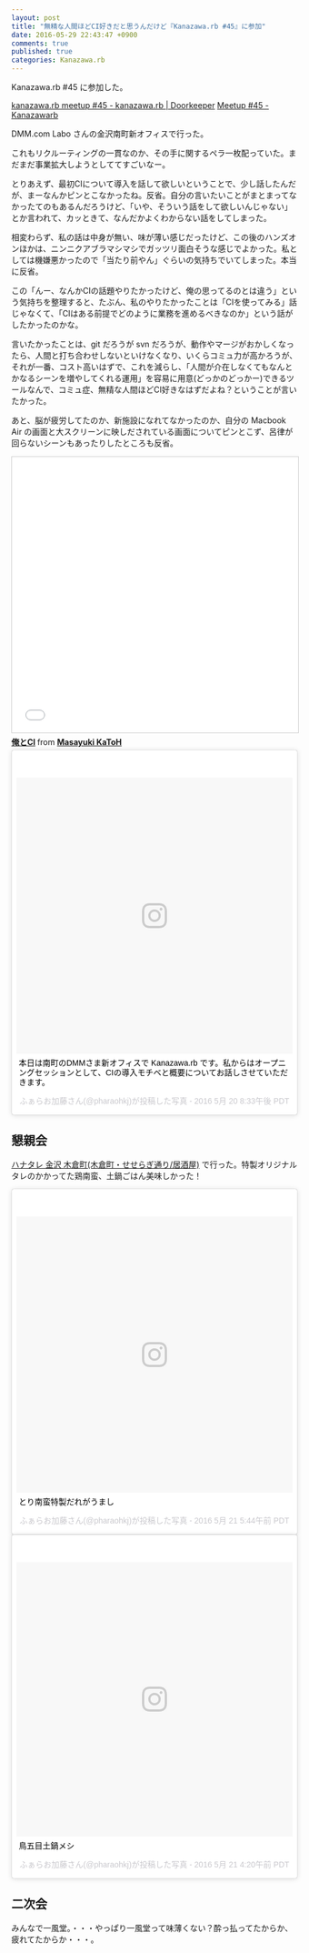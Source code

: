 ```yaml
---
layout: post
title: "無精な人間ほどCI好きだと思うんだけど『Kanazawa.rb #45』に参加"
date: 2016-05-29 22:43:47 +0900
comments: true
published: true
categories: Kanazawa.rb
---
```


Kanazawa.rb #45 に参加した。

[kanazawa.rb meetup #45 - kanazawa.rb | Doorkeeper](https://kzrb.doorkeeper.jp/events/43523)
[Meetup #45 - Kanazawarb](http://kzrb.org/meetup/45/)

DMM.com Labo さんの金沢南町新オフィスで行った。

これもリクルーティングの一貫なのか、その手に関するペラ一枚配っていた。まだまだ事業拡大しようとしててすごいなー。

とりあえず、最初CIについて導入を話して欲しいということで、少し話したんだが、まーなんかピンとこなかったね。反省。自分の言いたいことがまとまってなかったてのもあるんだろうけど、「いや、そういう話をして欲しいんじゃない」とか言われて、カッときて、なんだかよくわからない話をしてしまった。

相変わらず、私の話は中身が無い、味が薄い感じだったけど、この後のハンズオンほかは、ニンニクアブラマシマシでガッツリ面白そうな感じでよかった。私としては機嫌悪かったので「当たり前やん」ぐらいの気持ちでいてしまった。本当に反省。

この「んー、なんかCIの話題やりたかったけど、俺の思ってるのとは違う」という気持ちを整理すると、たぶん、私のやりたかったことは「CIを使ってみる」話じゃなくて、「CIはある前提でどのように業務を進めるべきなのか」という話がしたかったのかな。

言いたかったことは、git だろうが svn だろうが、動作やマージがおかしくなったら、人間と打ち合わせしないといけなくなり、いくらコミュ力が高かろうが、それが一番、コスト高いはずで、これを減らし、「人間が介在しなくてもなんとかなるシーンを増やしてくれる運用」を容易に用意(どっかのどっかー)できるツールなんで、コミュ症、無精な人間ほどCI好きなはずだよね？ということが言いたかった。

あと、脳が疲労してたのか、新施設になれてなかったのか、自分の Macbook Air の画面と大スクリーンに映しだされている画面についてピンとこず、呂律が回らないシーンもあったりしたところも反省。

<iframe src="//www.slideshare.net/slideshow/embed_code/key/paOTia5OkRp1dT" width="595" height="485" frameborder="0" marginwidth="0" marginheight="0" scrolling="no" style="border:1px solid #CCC; border-width:1px; margin-bottom:5px; max-width: 100%;" allowfullscreen> </iframe> <div style="margin-bottom:5px"> <strong> <a href="//www.slideshare.net/pharaohkj/ci-62487440" title="俺とCI" target="_blank">俺とCI</a> </strong> from <strong><a href="//www.slideshare.net/pharaohkj" target="_blank">Masayuki KaToH</a></strong> </div>

<blockquote class="instagram-media" data-instgrm-captioned data-instgrm-version="7" style=" background:#FFF; border:0; border-radius:3px; box-shadow:0 0 1px 0 rgba(0,0,0,0.5),0 1px 10px 0 rgba(0,0,0,0.15); margin: 1px; max-width:658px; padding:0; width:99.375%; width:-webkit-calc(100% - 2px); width:calc(100% - 2px);"><div style="padding:8px;"> <div style=" background:#F8F8F8; line-height:0; margin-top:40px; padding:50.0% 0; text-align:center; width:100%;"> <div style=" background:url(data:image/png;base64,iVBORw0KGgoAAAANSUhEUgAAACwAAAAsCAMAAAApWqozAAAABGdBTUEAALGPC/xhBQAAAAFzUkdCAK7OHOkAAAAMUExURczMzPf399fX1+bm5mzY9AMAAADiSURBVDjLvZXbEsMgCES5/P8/t9FuRVCRmU73JWlzosgSIIZURCjo/ad+EQJJB4Hv8BFt+IDpQoCx1wjOSBFhh2XssxEIYn3ulI/6MNReE07UIWJEv8UEOWDS88LY97kqyTliJKKtuYBbruAyVh5wOHiXmpi5we58Ek028czwyuQdLKPG1Bkb4NnM+VeAnfHqn1k4+GPT6uGQcvu2h2OVuIf/gWUFyy8OWEpdyZSa3aVCqpVoVvzZZ2VTnn2wU8qzVjDDetO90GSy9mVLqtgYSy231MxrY6I2gGqjrTY0L8fxCxfCBbhWrsYYAAAAAElFTkSuQmCC); display:block; height:44px; margin:0 auto -44px; position:relative; top:-22px; width:44px;"></div></div> <p style=" margin:8px 0 0 0; padding:0 4px;"> <a href="https://www.instagram.com/p/BFp4SVfkz5P/" style=" color:#000; font-family:Arial,sans-serif; font-size:14px; font-style:normal; font-weight:normal; line-height:17px; text-decoration:none; word-wrap:break-word;" target="_blank">本日は南町のDMMさま新オフィスで Kanazawa.rb です。私からはオープニングセッションとして、CIの導入モチベと概要についてお話しさせていただきます。</a></p> <p style=" color:#c9c8cd; font-family:Arial,sans-serif; font-size:14px; line-height:17px; margin-bottom:0; margin-top:8px; overflow:hidden; padding:8px 0 7px; text-align:center; text-overflow:ellipsis; white-space:nowrap;">ふぁらお加藤さん(@pharaohkj)が投稿した写真 - <time style=" font-family:Arial,sans-serif; font-size:14px; line-height:17px;" datetime="2016-05-21T03:33:55+00:00">2016 5月 20 8:33午後 PDT</time></p></div></blockquote> <script async defer src="//platform.instagram.com/en_US/embeds.js"></script>


## 懇親会

[ハナタレ 金沢 木倉町(木倉町・せせらぎ通り/居酒屋)](http://www.hotpepper.jp/strJ001110021/) で行った。特製オリジナルタレのかかってた鶏南蛮、土鍋ごはん美味しかった！

<blockquote class="instagram-media" data-instgrm-captioned data-instgrm-version="7" style=" background:#FFF; border:0; border-radius:3px; box-shadow:0 0 1px 0 rgba(0,0,0,0.5),0 1px 10px 0 rgba(0,0,0,0.15); margin: 1px; max-width:658px; padding:0; width:99.375%; width:-webkit-calc(100% - 2px); width:calc(100% - 2px);"><div style="padding:8px;"> <div style=" background:#F8F8F8; line-height:0; margin-top:40px; padding:50.0% 0; text-align:center; width:100%;"> <div style=" background:url(data:image/png;base64,iVBORw0KGgoAAAANSUhEUgAAACwAAAAsCAMAAAApWqozAAAABGdBTUEAALGPC/xhBQAAAAFzUkdCAK7OHOkAAAAMUExURczMzPf399fX1+bm5mzY9AMAAADiSURBVDjLvZXbEsMgCES5/P8/t9FuRVCRmU73JWlzosgSIIZURCjo/ad+EQJJB4Hv8BFt+IDpQoCx1wjOSBFhh2XssxEIYn3ulI/6MNReE07UIWJEv8UEOWDS88LY97kqyTliJKKtuYBbruAyVh5wOHiXmpi5we58Ek028czwyuQdLKPG1Bkb4NnM+VeAnfHqn1k4+GPT6uGQcvu2h2OVuIf/gWUFyy8OWEpdyZSa3aVCqpVoVvzZZ2VTnn2wU8qzVjDDetO90GSy9mVLqtgYSy231MxrY6I2gGqjrTY0L8fxCxfCBbhWrsYYAAAAAElFTkSuQmCC); display:block; height:44px; margin:0 auto -44px; position:relative; top:-22px; width:44px;"></div></div> <p style=" margin:8px 0 0 0; padding:0 4px;"> <a href="https://www.instagram.com/p/BFq3UEIEz9i/" style=" color:#000; font-family:Arial,sans-serif; font-size:14px; font-style:normal; font-weight:normal; line-height:17px; text-decoration:none; word-wrap:break-word;" target="_blank">とり南蛮特製だれがうまし</a></p> <p style=" color:#c9c8cd; font-family:Arial,sans-serif; font-size:14px; line-height:17px; margin-bottom:0; margin-top:8px; overflow:hidden; padding:8px 0 7px; text-align:center; text-overflow:ellipsis; white-space:nowrap;">ふぁらお加藤さん(@pharaohkj)が投稿した写真 - <time style=" font-family:Arial,sans-serif; font-size:14px; line-height:17px;" datetime="2016-05-21T12:44:39+00:00">2016 5月 21 5:44午前 PDT</time></p></div></blockquote> <script async defer src="//platform.instagram.com/en_US/embeds.js"></script>

<blockquote class="instagram-media" data-instgrm-captioned data-instgrm-version="7" style=" background:#FFF; border:0; border-radius:3px; box-shadow:0 0 1px 0 rgba(0,0,0,0.5),0 1px 10px 0 rgba(0,0,0,0.15); margin: 1px; max-width:658px; padding:0; width:99.375%; width:-webkit-calc(100% - 2px); width:calc(100% - 2px);"><div style="padding:8px;"> <div style=" background:#F8F8F8; line-height:0; margin-top:40px; padding:49.7222222222% 0; text-align:center; width:100%;"> <div style=" background:url(data:image/png;base64,iVBORw0KGgoAAAANSUhEUgAAACwAAAAsCAMAAAApWqozAAAABGdBTUEAALGPC/xhBQAAAAFzUkdCAK7OHOkAAAAMUExURczMzPf399fX1+bm5mzY9AMAAADiSURBVDjLvZXbEsMgCES5/P8/t9FuRVCRmU73JWlzosgSIIZURCjo/ad+EQJJB4Hv8BFt+IDpQoCx1wjOSBFhh2XssxEIYn3ulI/6MNReE07UIWJEv8UEOWDS88LY97kqyTliJKKtuYBbruAyVh5wOHiXmpi5we58Ek028czwyuQdLKPG1Bkb4NnM+VeAnfHqn1k4+GPT6uGQcvu2h2OVuIf/gWUFyy8OWEpdyZSa3aVCqpVoVvzZZ2VTnn2wU8qzVjDDetO90GSy9mVLqtgYSy231MxrY6I2gGqjrTY0L8fxCxfCBbhWrsYYAAAAAElFTkSuQmCC); display:block; height:44px; margin:0 auto -44px; position:relative; top:-22px; width:44px;"></div></div> <p style=" margin:8px 0 0 0; padding:0 4px;"> <a href="https://www.instagram.com/p/BFqtsuEkz2R/" style=" color:#000; font-family:Arial,sans-serif; font-size:14px; font-style:normal; font-weight:normal; line-height:17px; text-decoration:none; word-wrap:break-word;" target="_blank">鳥五目土鍋メシ</a></p> <p style=" color:#c9c8cd; font-family:Arial,sans-serif; font-size:14px; line-height:17px; margin-bottom:0; margin-top:8px; overflow:hidden; padding:8px 0 7px; text-align:center; text-overflow:ellipsis; white-space:nowrap;">ふぁらお加藤さん(@pharaohkj)が投稿した写真 - <time style=" font-family:Arial,sans-serif; font-size:14px; line-height:17px;" datetime="2016-05-21T11:20:38+00:00">2016 5月 21 4:20午前 PDT</time></p></div></blockquote> <script async defer src="//platform.instagram.com/en_US/embeds.js"></script>


## 二次会

みんなで一風堂。・・・やっぱり一風堂って味薄くない？酔っ払ってたからか、疲れてたからか・・・。
